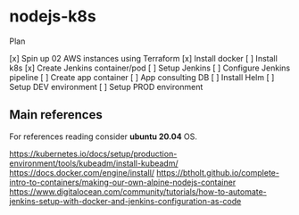 # nodejs-k8s

Plan

[x] Spin up 02 AWS instances using Terraform
   [x] Install docker
   [ ] Install k8s
   [x] Create Jenkins container/pod
   [ ] Setup Jenkins
[ ] Configure Jenkins pipeline
[ ] Create app container
   [ ] App consulting DB
[ ] Install Helm
[ ] Setup DEV environment
[ ] Setup PROD environment

## Main references

For references reading consider **ubuntu 20.04** OS.

https://kubernetes.io/docs/setup/production-environment/tools/kubeadm/install-kubeadm/
https://docs.docker.com/engine/install/
https://btholt.github.io/complete-intro-to-containers/making-our-own-alpine-nodejs-container
https://www.digitalocean.com/community/tutorials/how-to-automate-jenkins-setup-with-docker-and-jenkins-configuration-as-code